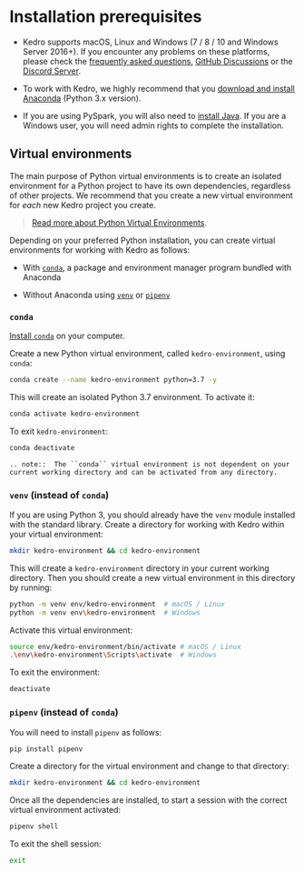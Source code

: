 # Installation prerequisites

- Kedro supports macOS, Linux and Windows (7 / 8 / 10 and Windows Server 2016+). If you encounter any problems on these platforms, please check the [frequently asked questions](../faq/faq.md), [GitHub Discussions](https://github.com/kedro-org/kedro/discussions) or the  [Discord Server](https://discord.gg/akJDeVaxnB).

- To work with Kedro, we highly recommend that you [download and install Anaconda](https://www.anaconda.com/products/individual#Downloads) (Python 3.x version).

- If you are using PySpark, you will also need to [install Java](https://www.oracle.com/java/technologies/javase-downloads.html). If you are a Windows user, you will need admin rights to complete the installation.

## Virtual environments

The main purpose of Python virtual environments is to create an isolated environment for a Python project to have its own dependencies, regardless of other projects. We recommend that you create a new virtual environment for *each* new Kedro project you create.

> [Read more about Python Virtual Environments](https://realpython.com/python-virtual-environments-a-primer/).

Depending on your preferred Python installation, you can create virtual environments for working with Kedro as follows:

- With [`conda`](#conda), a package and environment manager program bundled with Anaconda

- Without Anaconda using [`venv`](#venv-instead-of-conda) or [`pipenv`](#pipenv-instead-of-conda)

### `conda`

[Install `conda`](https://docs.conda.io/projects/conda/en/latest/user-guide/install/) on your computer.

Create a new Python virtual environment, called `kedro-environment`, using `conda`:

```bash
conda create --name kedro-environment python=3.7 -y
```

This will create an isolated Python 3.7 environment. To activate it:

```bash
conda activate kedro-environment
```

To exit `kedro-environment`:

```bash
conda deactivate
```

```eval_rst
.. note::  The ``conda`` virtual environment is not dependent on your current working directory and can be activated from any directory.
```

### `venv` (instead of `conda`)

If you are using Python 3, you should already have the `venv` module installed with the standard library. Create a directory for working with Kedro within your virtual environment:

```bash
mkdir kedro-environment && cd kedro-environment
```

This will create a `kedro-environment` directory in your current working directory. Then you should create a new virtual environment in this directory by running:

```bash
python -m venv env/kedro-environment  # macOS / Linux
python -m venv env\kedro-environment  # Windows
```

Activate this virtual environment:

```bash
source env/kedro-environment/bin/activate # macOS / Linux
.\env\kedro-environment\Scripts\activate  # Windows
```

To exit the environment:

```bash
deactivate
```

### `pipenv` (instead of `conda`)

You will need to install `pipenv` as follows:

```bash
pip install pipenv
```

Create a directory for the virtual environment and change to that directory:

```bash
mkdir kedro-environment && cd kedro-environment
```

Once all the dependencies are installed, to start a session with the correct virtual environment activated:

```bash
pipenv shell
```

To exit the shell session:

```bash
exit
```
